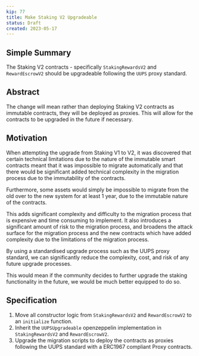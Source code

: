 ```yaml
---
kip: 77
title: Make Staking V2 Upgradeable
status: Draft
created: 2023-05-17
---
```


## Simple Summary

The Staking V2 contracts - specifically `StakingRewardsV2` and `RewardEscrowV2` should be upgradeable following the `UUPS` proxy standard.

## Abstract

The change will mean rather than deploying Staking V2 contracts as immutable contracts, they will be deployed as proxies. This will allow for the contracts to be upgraded in the future if necessary.

## Motivation

When attempting the upgrade from Staking V1 to V2, it was discovered that certain technical limitations due to the nature of the immutable smart contracts meant that it was impossible to migrate automatically and that there would be significant added technical complexity in the migration process due to the immutability of the contracts.

Furthermore, some assets would simply be impossible to migrate from the old over to the new system for at least 1 year, due to the immutable nature of the contracts.

This adds significant complexity and difficulty to the migration process that is expensive and time consuming to implement. It also introduces a significant amount of risk to the migration process, and broadens the attack surface for the migration process and the new contracts which have added complexity due to the limitations of the migration process.

By using a standardised upgrade process such as the UUPS proxy standard, we can significantly reduce the complexity, cost, and risk of any future upgrade processes.

This would mean if the community decides to further upgrade the staking functionality in the future, we would be much better equipped to do so.

## Specification

1. Move all constructor logic from `StakingRewardsV2` and `RewardEscrowV2` to an `initialize` function.
2. Inherit the `UUPSUpgradeable` openzeppelin implementation in `StakingRewardsV2` and `RewardEscrowV2`.
3. Upgrade the migration scripts to deploy the contracts as proxies following the UUPS standard with a ERC1967 compliant Proxy contracts.
